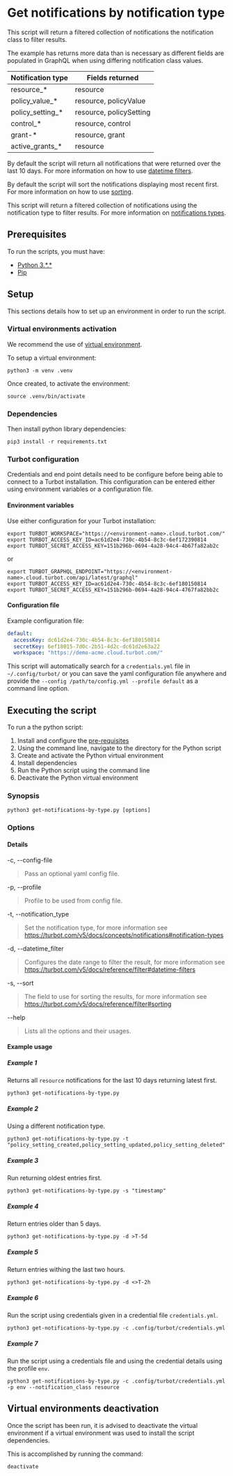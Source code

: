 # Get notifications by notification type

This script will return a filtered collection of notifications the notification class to filter results.

The example has returns more data than is necessary as different fields are populated in GraphQL when using differing
notification class values.

| Notification type  | Fields returned         |
|--------------------|-------------------------|
| resource_*         | resource                |
| policy_value_*     | resource, policyValue   |
| policy_setting_*   | resource, policySetting |
| control_*          | resource, control       |
| grant-*            | resource, grant         |
| active_grants_*    | resource                |

By default the script will return all notifications that were returned over the last 10 days.
For more information on how to use [datetime filters](https://turbot.com/v5/docs/reference/filter#datetime-filters).

By default the script will sort the notifications displaying most recent first.
For more information on how to use [sorting](https://turbot.com/v5/docs/reference/filter#sorting).

This script will return a filtered collection of notifications using the notification type to filter results.
For more information on [notifications types](https://turbot.com/v5/docs/concepts/notifications#notification-types).

## Prerequisites

To run the scripts, you must have:

- [Python 3.\*.*](https://www.python.org/downloads/)
- [Pip](https://pip.pypa.io/en/stable/installing/)

## Setup

This sections details how to set up an environment in order to run the script.

### Virtual environments activation

We recommend the use of [virtual environment](https://docs.python.org/3/library/venv.html).

To setup a virtual environment:

```shell
python3 -m venv .venv
```

Once created, to activate the environment:

```shell
source .venv/bin/activate
```

### Dependencies

Then install python library dependencies:

```shell
pip3 install -r requirements.txt
```

### Turbot configuration

Credentials and end point details need to be configure before being able to connect to a Turbot installation.
This configuration can be entered either using environment variables or a configuration file.

#### Environment variables

Use either configuration for your Turbot installation:

```shell
export TURBOT_WORKSPACE="https://<environment-name>.cloud.turbot.com/"
export TURBOT_ACCESS_KEY_ID=ac61d2e4-730c-4b54-8c3c-6ef172390814
export TURBOT_SECRET_ACCESS_KEY=151b296b-0694-4a28-94c4-4b67fa82ab2c
```

or

```shell
export TURBOT_GRAPHQL_ENDPOINT="https://<environment-name>.cloud.turbot.com/api/latest/graphql"
export TURBOT_ACCESS_KEY_ID=ac61d2e4-730c-4b54-8c3c-6ef180150814
export TURBOT_SECRET_ACCESS_KEY=151b296b-0694-4a28-94c4-4767fa82bb2c
```

#### Configuration file

Example configuration file:

```yaml
default:
  accessKey: dc61d2e4-730c-4b54-8c3c-6ef180150814
  secretKey: 6ef18015-7d0c-2b51-4d2c-dc61d2e63a22
  workspace: "https://demo-acme.cloud.turbot.com/"
```

This script will automatically search for a `credentials.yml` file in `~/.config/turbot/` or you can save the yaml configuration file anywhere and provide the `--config /path/to/config.yml --profile default` as a command line option.

## Executing the script

To run a the python script:

1. Install and configure the [pre-requisites](#pre-requisites)
1. Using the command line, navigate to the directory for the Python script
1. Create and activate the Python virtual environment
1. Install dependencies
1. Run the Python script using the command line
1. Deactivate the Python virtual environment

### Synopsis

```shell
python3 get-notifications-by-type.py [options]
```

### Options

#### Details

-c, --config-file

> Pass an optional yaml config file.

-p, --profile

> Profile to be used from config file.

-t, --notification_type

> Set the notification type, for more information see https://turbot.com/v5/docs/concepts/notifications#notification-types

-d, --datetime_filter

> Configures the date range to filter the result, for more information see https://turbot.com/v5/docs/reference/filter#datetime-filters

-s, --sort

> The field to use for sorting the results, for more information see https://turbot.com/v5/docs/reference/filter#sorting

--help

> Lists all the options and their usages.

#### Example usage

##### Example 1

Returns all `resource` notifications for the last 10 days returning latest first.

```shell
python3 get-notifications-by-type.py 
```

##### Example 2

Using a different notification type.

```shell
python3 get-notifications-by-type.py -t "policy_setting_created,policy_setting_updated,policy_setting_deleted"
```

##### Example 3

Run returning oldest entries first.

```shell
python3 get-notifications-by-type.py -s "timestamp"
```

##### Example 4

Return entries older than 5 days.

```shell
python3 get-notifications-by-type.py -d >T-5d
```

##### Example 5

Return entries withing the last two hours.

```shell
python3 get-notifications-by-type.py -d <>T-2h
```

##### Example 6

Run the script using credentials given in a credential file `credentials.yml`.

```shell
python3 get-notifications-by-type.py -c .config/turbot/credentials.yml
```

##### Example 7

Run the script using a credentials file and using the credential details using the profile `env`.

```shell
python3 get-notifications-by-type.py -c .config/turbot/credentials.yml -p env --notification_class resource
```

## Virtual environments deactivation

Once the script has been run, it is advised to deactivate the virtual environment if a virtual environment was used
to install the script dependencies.

This is accomplished by running the command:

```shell
deactivate
```